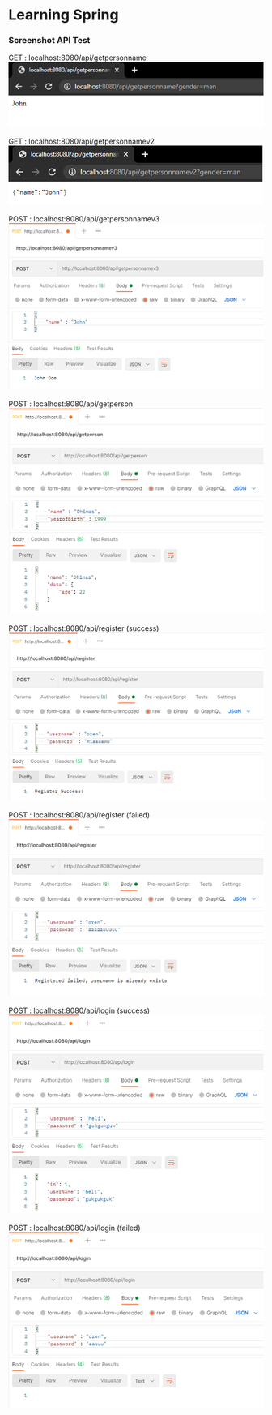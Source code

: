 # Learning Spring
### Screenshot API Test
GET : localhost:8080/api/getpersonname<br>
![Screenshot1](Screenshot/Screenshot_1.png)<br><br>
GET : localhost:8080/api/getpersonnamev2<br>
![Screenshot2](Screenshot/Screenshot_2.png)<br><br>
POST : localhost:8080/api/getpersonnamev3<br>
![Screenshot3](Screenshot/Screenshot_3.png)<br><br>
POST : localhost:8080/api/getperson<br>
![Screenshot4](Screenshot/Screenshot_4.png)<br><br>
POST : localhost:8080/api/register (success)<br>
![Screenshot5](Screenshot/Screenshot_5.png)<br><br>
POST : localhost:8080/api/register (failed)<br>
![Screenshot6](Screenshot/Screenshot_6.png)<br><br>
POST : localhost:8080/api/login (success)<br>
![Screenshot7](Screenshot/Screenshot_7.png)<br><br>
POST : localhost:8080/api/login (failed)<br>
![Screenshot8](Screenshot/Screenshot_8.png)

